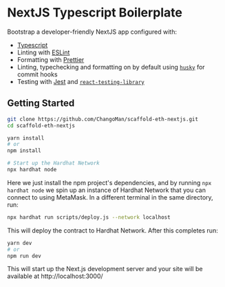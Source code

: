 # NextJS Typescript Boilerplate

Bootstrap a developer-friendly NextJS app configured with:

- [Typescript](https://www.typescriptlang.org/)
- Linting with [ESLint](https://eslint.org/)
- Formatting with [Prettier](https://prettier.io/)
- Linting, typechecking and formatting on by default using [`husky`](https://github.com/typicode/husky) for commit hooks
- Testing with [Jest](https://jestjs.io/) and [`react-testing-library`](https://testing-library.com/docs/react-testing-library/intro)

## Getting Started

```bash
git clone https://github.com/ChangoMan/scaffold-eth-nextjs.git
cd scaffold-eth-nextjs

yarn install
# or
npm install

# Start up the Hardhat Network
npx hardhat node
```

Here we just install the npm project's dependencies, and by running `npx hardhat node` we spin up an instance of Hardhat Network that you can connect to using MetaMask. In a different terminal in the same directory, run:

```bash
npx hardhat run scripts/deploy.js --network localhost
```

This will deploy the contract to Hardhat Network. After this completes run:

```bash
yarn dev
# or
npm run dev
```

This will start up the Next.js development server and your site will be available at http://localhost:3000/
